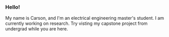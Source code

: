 ### Hello!
My name is Carson, and I'm an electrical engineering master's student. I am currently working on research. Try visting my capstone project from undergrad while you are here.

